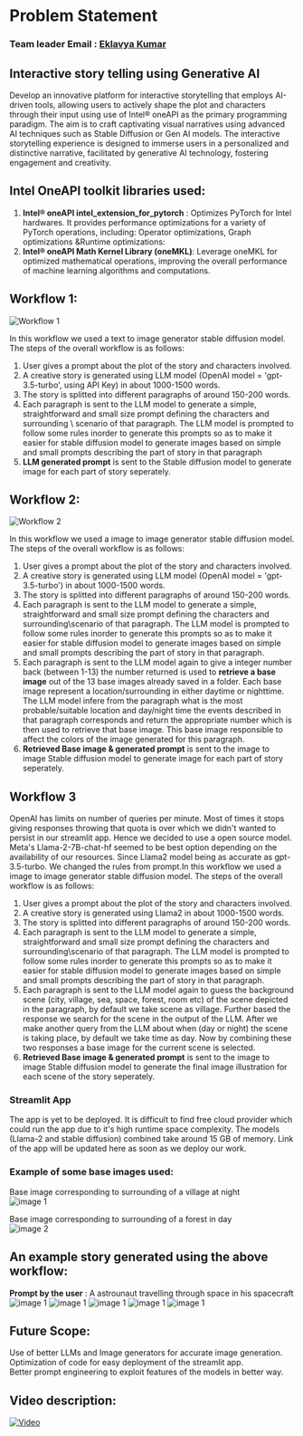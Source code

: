 # Problem Statement

### Team leader Email : [Eklavya Kumar](eklavyakumarsingh100@gmail.com)
## Interactive story telling using Generative AI
Develop an innovative platform for interactive storytelling that employs AI-driven tools, allowing users to actively shape the plot and characters through their input using use of Intel®️ oneAPI as the primary programming paradigm.
The aim is to craft captivating visual narratives using advanced AI techniques such as Stable Diffusion or Gen AI models. 
The interactive storytelling experience is designed to immerse users in a personalized and distinctive narrative, facilitated by generative AI technology, fostering engagement and creativity.


## Intel OneAPI toolkit libraries used:
1. **Intel® oneAPI intel_extension_for_pytorch** : Optimizes PyTorch for Intel hardwares. It provides performance optimizations for a variety of PyTorch operations, including:
Operator optimizations, Graph optimizations &Runtime optimizations:
2. **Intel® oneAPI Math Kernel Library (oneMKL)**: Leverage oneMKL for optimized mathematical operations, improving the overall performance of machine learning algorithms and computations.

## Workflow 1:
![Workflow 1](https://github.com/eklavyaK/GenAI_Hackathon/blob/master/images/workflow1.png)

In this workflow we used a text to image generator stable diffusion model. 
The steps of the overall workflow is as follows: 
1. User gives a prompt about the plot of the story and characters involved. 
2. A creative story is generated using LLM model (OpenAI model = 'gpt-3.5-turbo', using API Key) in about 1000-1500 words. 
3. The story is splitted into different paragraphs of around 150-200 words. 
4. Each paragraph is sent to the LLM model to generate a simple, straightforward and small size prompt defining the characters and surrounding \ scenario of that paragraph. 
   The LLM model is prompted to follow some rules inorder to generate this prompts so as to make it easier for stable diffusion model to generate images based on simple and small prompts describing the part of story in that paragraph 
5. **LLM generated prompt** is sent to the Stable diffusion model to generate image for each part of story seperately.

## Workflow 2:
![Workflow 2](https://github.com/eklavyaK/GenAI_Hackathon/blob/master/images/workflow2.png)

In this workflow we used a image to image generator stable diffusion model. 
The steps of the overall workflow is as follows: 
1. User gives a prompt about the plot of the story and characters involved. 
2. A creative story is generated using LLM model (OpenAI model = 'gpt-3.5-turbo') in about 1000-1500 words. 
3. The story is splitted into different paragraphs of around 150-200 words.
4. Each paragraph is sent to the LLM model to generate a simple, straightforward and small size prompt defining the characters and surrounding\scenario of that paragraph. The LLM model is prompted to follow some rules inorder to generate this prompts so as to make it easier for stable diffusion model to generate images based on simple and small prompts describing the part of story in that paragraph.
5. Each paragraph is sent to the LLM model again to give a integer number back (between 1-13) the number returned is used to **retrieve a base image** out of the 13 base images already saved in a folder. Each base image represent a location/surrounding in either daytime or nighttime. The LLM model infere from the paragraph what is the most probable/suitable location and day/night time the events described in that paragraph corresponds and return the appropriate number which is then used to retrieve that base image. This base image responsible to affect the colors of the image generated for this paragraph.
6. **Retrieved Base image & generated prompt** is sent to the image to image Stable diffusion model to generate image for each part of story seperately.

## Workflow 3
OpenAI has limits on number of queries per minute. Most of times it stops giving responses throwing that quota is over which we didn't wanted to persist in our streamlit app.
Hence we decided to use a open source model. Meta's Llama-2-7B-chat-hf seemed to be best option depending on the availability of our resources. Since Llama2 model being as accurate as gpt-3.5-turbo. We changed the rules from prompt.In this workflow we used a image to image generator stable diffusion model. 
The steps of the overall workflow is as follows: 
1. User gives a prompt about the plot of the story and characters involved. 
2. A creative story is generated using Llama2 in about 1000-1500 words. 
3. The story is splitted into different paragraphs of around 150-200 words.
4. Each paragraph is sent to the LLM model to generate a simple, straightforward and small size prompt defining the characters and surrounding\scenario of that paragraph. The LLM model is prompted to follow some rules inorder to generate this prompts so as to make it easier for stable diffusion model to generate images based on simple and small prompts describing the part of story in that paragraph. 
5. Each paragraph is sent to the LLM model again to guess the background scene (city, village, sea, space, forest, room etc) of the scene depicted in the paragraph, by default we take scene as village. Further based the response we search for the scene in the output of the LLM. After we make another query from the LLM about when (day or night) the scene is taking place, by default we take time as day. Now by combining these two responses a base image for the current scene is selected.
6. **Retrieved Base image & generated prompt** is sent to the image to image Stable diffusion model to generate the final image illustration for each scene of the story seperately.

### Streamlit App
The app is yet to be deployed. It is difficult to find free cloud provider which could run the app due to it's high runtime space complexity. The models (Llama-2 and stable diffusion) combined take around 15 GB of memory. Link of the app will be updated here as soon as we deploy our work.

### Example of some base images used:
Base image corresponding to surrounding of a village at night<br>
![image 1](https://github.com/eklavyaK/GenAI_Hackathon/blob/master/base/4.jpg)

Base image corresponding to surrounding of a forest in day<br>
![image 2](https://github.com/eklavyaK/GenAI_Hackathon/blob/master/base/5.jpg)

## An example story generated using the above workflow:
**Prompt by the user** : A astrounaut travelling through space in his spacecraft <br>
![image 1](https://github.com/eklavyaK/GenAI_Hackathon/blob/master/images/1.png)
![image 1](https://github.com/eklavyaK/GenAI_Hackathon/blob/master/images/2.png)
![image 1](https://github.com/eklavyaK/GenAI_Hackathon/blob/master/images/3.png)
![image 1](https://github.com/eklavyaK/GenAI_Hackathon/blob/master/images/4.png)
![image 1](https://github.com/eklavyaK/GenAI_Hackathon/blob/master/images/5.png)

## Future Scope:
Use of better LLMs and Image generators for accurate image generation. <br>
Optimization of code for easy deployment of the streamlit app. <br>
Better prompt engineering to exploit features of the models in better way.

## Video description:
[![Video](https://github.com/eklavyaK/GenAI_Hackathon/blob/master/images/Thumbnail.jpg)](https://www.youtube.com/watch?v=MAmnOYT1qhU)

